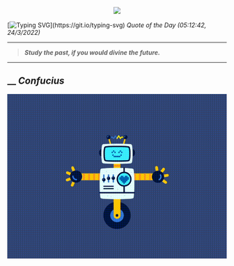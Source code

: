 <p align='center'><img src='https://komarev.com/ghpvc/?username=hungpurdie&label=Total+Vistors&color=brightgreen&style=plastic'></p> 


 [![Typing SVG](https://readme-typing-svg.herokuapp.com?font=Press+Start+2P&color=C2F784&size=35&width=900&height=100&lines=Hello+World%2C+I'm+Hung+!)](https://git.io/typing-svg) 
 _Quote of the Day (05:12:42, 24/3/2022)_
___
>**_Study the past, if you would divine the future._**
___
## __ **_Confucius_** 
<p align="center"><img src="src/assets/images/robot-dancing-dribble.gif"/></p>
